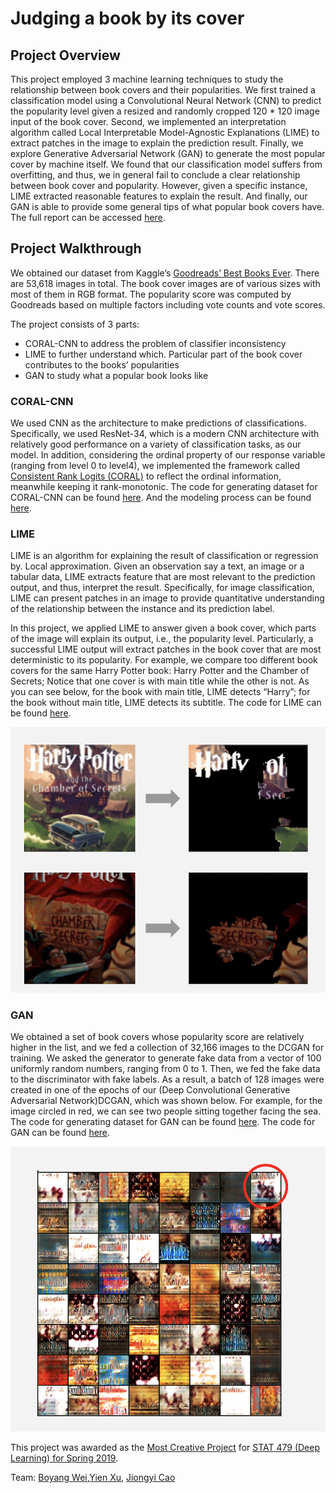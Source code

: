# Judging a book by its cover

## Project Overview

This project employed 3 machine learning techniques to study the relationship between book covers and their popularities. We first trained a classification model using a Convolutional Neural Network (CNN) to predict the popularity level given a resized and randomly cropped 120 * 120 image input of the book cover. Second, we implemented an interpretation algorithm called Local Interpretable Model-Agnostic Explanations (LIME) to extract patches in the image to explain the prediction result. Finally, we explore Generative Adversarial Network (GAN) to generate the most popular cover by machine itself. We found that our classification model suffers from overfitting, and thus, we in general fail to conclude a clear relationship between book cover and popularity. However, given a specific instance, LIME extracted reasonable features to explain the result. And finally, our GAN is able to provide some general tips of what popular book covers have. The full report can be accessed [here](https://github.com/peterwei425/Judging-a-book-by-its-cover/blob/master/Report.pdf). 

## Project Walkthrough

We obtained our dataset from Kaggle’s [Goodreads’ Best Books Ever](https://www.kaggle.com/meetnaren/goodreads-best-books). There are 53,618 images in total. The book cover images are of various sizes with most of them in RGB format. The popularity score was computed by Goodreads based on multiple factors including vote counts and vote scores. 

The project consists of 3 parts: 

- CORAL-CNN to address the problem of classifier inconsistency
- LIME to further understand which. Particular part of the book cover contributes to the books’ popularities
- GAN to study what a popular book looks like 

### CORAL-CNN

We used CNN as the architecture to make predictions of classifications. Specifically, we used ResNet-34, which is a modern CNN architecture with relatively good performance on a variety of classification tasks, as our model. In addition, considering the ordinal property of our response variable (ranging from level 0 to level4), we implemented the framework called [Consistent Rank Logits (CORAL)](https://arxiv.org/abs/1901.07884) to reflect the ordinal information, meanwhile keeping it rank-monotonic. The code for generating dataset for CORAL-CNN can be found [here](https://github.com/peterwei425/Judging-a-book-by-its-cover/blob/master/gen_dataset_cnn.py). And the modeling process can be found [here](https://github.com/peterwei425/Judging-a-book-by-its-cover/blob/master/coral_cnn.py). 

### LIME 

LIME is an algorithm for explaining the result of classification or regression by. Local approximation. Given an observation say a text, an image or a tabular data, LIME extracts feature that are most relevant to the prediction output, and thus, interpret the result. Specifically, for image classification, LIME can present patches in an image to provide quantitative understanding of the relationship between the instance and its prediction label. 

In this project, we applied LIME to answer given a book cover, which parts of the image will explain its output, i.e., the popularity level. Particularly, a successful LIME output will extract patches in the book cover that are most deterministic to its popularity. For example, we compare too different book covers for the same Harry Potter book: Harry Potter and the Chamber of Secrets; Notice that one cover is with main title while the other is not. As you can see below, for the book with main title, LIME detects “Harry”; for the book without main title, LIME detects its subtitle. The code for LIME can be found [here](https://github.com/peterwei425/Judging-a-book-by-its-cover/blob/master/lime_interp.py). 

![](Photos/LIME.png)


### GAN

We obtained a set of book covers whose popularity score are relatively higher in the list, and we fed a collection of 32,166 images to the DCGAN for training. We asked the generator to generate fake data from a vector of 100 uniformly random numbers, ranging from 0 to 1. Then, we fed the fake data to the discriminator with fake labels. As a result, a batch of 128 images were created in one of the epochs of our (Deep Convolutional Generative Adversarial Network)DCGAN, which was shown below. For example, for the image circled in red, we can see two people sitting together facing the sea. The code for generating dataset for GAN can be found [here](https://github.com/peterwei425/Judging-a-book-by-its-cover/blob/master/gen_dataset_gan.py). The code for GAN can be found [here](https://github.com/peterwei425/Judging-a-book-by-its-cover/blob/master/dcgan.py). 

![](Photos/GAN.png)

This project was awarded as the [Most Creative Project](http://pages.stat.wisc.edu/~sraschka/teaching/stat479-ss2019/#project-presentation-awards) for [STAT 479 (Deep Learning) for Spring 2019](http://pages.stat.wisc.edu/~sraschka/teaching/stat479-ss2019/).

Team: [Boyang Wei](https://www.linkedin.com/in/boyang-wei/),[Yien Xu](https://github.com/yienxu), [Jiongyi Cao](https://www.linkedin.com/in/jiongyi-cao-984711103/)

